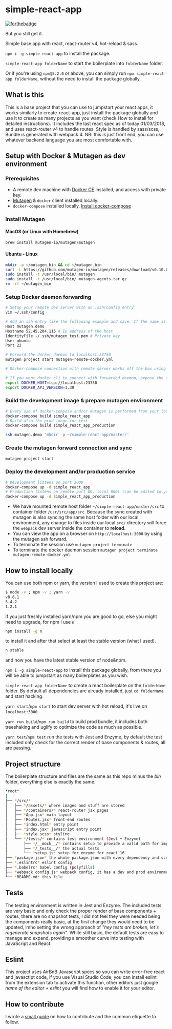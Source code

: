 # simple-react-app

[![forthebadge](https://forthebadge.com/images/badges/you-didnt-ask-for-this.svg)](https://forthebadge.com)

But you still get it.

Simple base app with react, react-router v4, hot-reload &amp; sass.

`npm i -g simple-react-app` to install the package.

`simple-react-app folderName` to start the boilerplate into `folderName` folder.

Or if you're using `npm@5.2.0` or above, you can simply run `npx simple-react-app folderName`, without the need to install the package globally.

## What is this

This is a base project that you can use to jumpstart your react apps, it works similarly to create-react-app, just install the package globally and use it to create as many projects as you want (check How to install for detailed instructions).
It includes the last react spec as of today 01/03/2018, and uses react-router v4 to handle routes.
Style is handled by sass/scss, Bundle is generated with webpack 4.
NB: this is just front end, you can use whatever backend language you are most comfortable with.

## Setup with Docker & Mutagen as dev environment

### Prerequisites

- A remote dev machine with [Docker CE](https://docs.docker.com/install/linux/docker-ce/ubuntu/) installed, and access with private key.
- [Mutagen](https://github.com/mutagen-io/mutagen) & `docker` client installed locally.
- `docker-compose` installed locally. [Install docker-compose](https://docs.docker.com/compose/install/)

### Install Mutagen

#### MacOS (or Linux with Homebrew)

```Bash
brew install mutagen-io/mutagen/mutagen
```

#### Ubuntu - Linux

```Bash
mkdir -p ~/mutagen_bin && cd ~/mutagen_bin
curl -L https://github.com/mutagen-io/mutagen/releases/download/v0.10.0/mutagen_linux_amd64_v0.10.0.tar.gz | tar xz
sudo install -t /usr/local/bin/ mutagen
sudo install -t /usr/local/bin/ mutagen-agents.tar.gz
rm -rf ~/mutagen_bin
```

### Setup Docker daemon forwarding

```Bash
# Setup your remote dev server with an .ssh/config entry
vim ~/.ssh/config

# Add an ssh entry like the following example and save. If the name is different to mutagen.demo you should also replace with correct name on mutagen.yml & mutagen-remote-docker.yml
Host mutagen.demo
Hostname 52.45.204.115 # Ip address of the host
IdentityFile ~/.ssh/mutagen_test.pem # Private key
User ubuntu
Port 22

# Forward the docker daemon to localhost:23750
mutagen project start mutagen-remote-docker.yml

# Docker-compose connection with remote server works off the box using DOCKER_ variables from .env file. Replace values according to your preferences.

# If you want docker cli to connect with forwarded daemon, expose the following environment variables.
export DOCKER_HOST=tcp://localhost:23750
export DOCKER_API_VERSION=1.39
```

### Build the development image & prepare mutagen environment

```Bash
# Every use of docker-compose and/or mutagen is performed from your local terminal
docker-compose build simple_react_app
# Build also the prod image for test
docker-compose build simple_react_app_production

ssh mutagen.demo 'mkdir -p ~/simple-react-app/master/'
```

### Create the mutagen forward connection and sync

```Bash
mutagen project start
```

### Deploy the development and/or production service

```Bash
# Development listens on port 3000
docker-compose up -d simple_react_app
# Production listens on remote port 80, local 8001 (can be edited to your needs)
docker-compose up -d simple_react_app_production
```

- We have mounted remote host folder `~/simple-react-app/master/src` to container folder `/usr/src/app/src`. Because the sync created with mutagen is also syncing the same host folder with our local environment, any change to files inside our local `src/` directory will force the `webpack` dev server inside the container to __reload.__
- You can view the app on a browser on `http://localhost:3000` by using the mutagen ssh forward.
- To terminate the session use `mutagen project terminate`
- To terminate the docker daemon session `mutagen project terminate mutagen-remote-docker.yml`

## How to install locally

You can use both npm or yarn, the version I used to create this project are:

```Bash
$ node -v ; npm -v ; yarn -v
v8.8.1
5.4.2
1.2.1
```

If you just freshly installed yarn/npm you are good to go, else you might need to upgrade, for npm I use `n`

```Bash
npm install -g n
```

to install it and after that select at least the stable version (what I used).

```Bash
n stable
```

and now you have the latest stable version of node&npm.

`npm i -g simple-react-app` to install this package globally, from there you will be able to jumpstart as many boilerplates as you wish.

`simple-react-app folderName` to create a react boilerplate on the `folderName` folder. By default all dependencies are already installed, just `cd folderName` and start hacking.

`yarn start`/`npm start` to start dev server with hot reload, it's live on `localhost:3000`.

`yarn run build`/`npm run build` to build prod bundle, it includes both treeshaking and uglify to optimize the code as much as possible.

`yarn test`/`npm test` run the tests with Jest and Enzyme, by default the test included only check for the correct render of base components & routes, all are passing.

## Project structure

The boilerplate structure and files are the same as this repo minus the *bin* folder, everything else is exactly the same.

```Bash
*root*
|
├── */src/*
│   ├── */assets/* where images and stuff are stored
│   ├── */containers/* react-router jsx pages
│   ├── *App.jsx* main layout
│   ├── *Routes.jsx* front-end routes
│   ├── *index.html* entry point
│   ├── *index.jsx* javascript entry point
│   ├── *style.scss* styling
│   └── */tests/* contains test environment (Jest + Enzyme)
│       ├── */__mock__/* contains setup to provide a valid path for imports
│       ├── */_tests__/* the actual tests
│       └── *setup.js* setup for enzyme for react 16
├── *package.json* the whole package.json with every dependency and script, nothing is kept hidden
├── *.eslintrc* eslint config
├── *.babelrc* babel config (polyfills)
├── *webpack.config.js* webpack config, it has a dev and prod environment
└── *README.md* this file
```

## Tests

The testing environment is written in Jest and Enzyme.
The included tests are very basic and only check the proper render of base components + routes, there are no snapshot tests, I did not feel they were needed being the components really basic, at the first change they would need to be updated, imho setting the wrong approach of _"hey tests are broken, let's regenerate snapshots again"_.
While still basic, the default tests are easy to manage and expand, providing a smoother curve into testing with JavaScript and React.

## Eslint

This project uses AirBnB Javascript specs so you can write error-free react and javasctipt code, if you use Visual Studio Code, you can install eslint from the extension tab to activate this function, other editors just google _name of the editor + eslint_ you will find how to enable it for your editor.

## How to contribute

I wrote a [small guide](https://medium.com/@francesco.agnoletto/how-to-not-f-up-your-local-files-with-git-part-1-e0756c88fd3c) on how to contribute and the common etiquette to follow.
